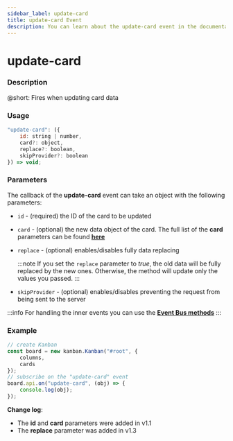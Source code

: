 ```yaml
---
sidebar_label: update-card
title: update-card Event
description: You can learn about the update-card event in the documentation of the DHTMLX JavaScript Kanban library. Browse developer guides and API reference, try out code examples and live demos, and download a free 30-day evaluation version of DHTMLX Kanban.
---
```


# update-card

### Description

@short: Fires when updating card data

### Usage

~~~jsx {}
"update-card": ({
    id: string | number,
    card?: object,
    replace?: boolean,
    skipProvider?: boolean
}) => void;
~~~

### Parameters

The callback of the **update-card** event can take an object with the following parameters:

- `id` - (required) the ID of the card to be updated
- `card` - (optional) the new data object of the card. The full list of the **card** parameters can be found [**here**](api/config/js_kanban_cards_config.md)
- `replace` - (optional) enables/disables fully data replacing

    :::note
    If you set the `replace` parameter to *true*, the old data will be fully replaced by the new ones. Otherwise, the method will update only the values you passed.
    :::

- `skipProvider` - (optional) enables/disables preventing the request from being sent to the server

:::info
For handling the inner events you can use the [**Event Bus methods**](api/overview/main_overview.md/#event-bus-methods)
:::

### Example

~~~jsx {7-9}
// create Kanban
const board = new kanban.Kanban("#root", {
    columns,
    cards
});
// subscribe on the "update-card" event
board.api.on("update-card", (obj) => {
    console.log(obj);
});
~~~

**Change log**:
- The **id** and **card** parameters were added in v1.1
- The **replace** parameter was added in v1.3